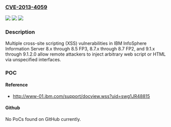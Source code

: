 ### [CVE-2013-4059](https://cve.mitre.org/cgi-bin/cvename.cgi?name=CVE-2013-4059)
![](https://img.shields.io/static/v1?label=Product&message=n%2Fa&color=blue)
![](https://img.shields.io/static/v1?label=Version&message=n%2Fa&color=blue)
![](https://img.shields.io/static/v1?label=Vulnerability&message=n%2Fa&color=brighgreen)

### Description

Multiple cross-site scripting (XSS) vulnerabilities in IBM InfoSphere Information Server 8.x through 8.5 FP3, 8.7.x through 8.7 FP2, and 9.1.x through 9.1.2.0 allow remote attackers to inject arbitrary web script or HTML via unspecified interfaces.

### POC

#### Reference
- http://www-01.ibm.com/support/docview.wss?uid=swg1JR48815

#### Github
No PoCs found on GitHub currently.

